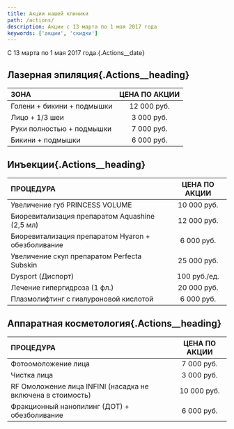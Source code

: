 ```yaml
---
title: Акции нашей клиники
path: /actions/
description: Акции с 13 марта по 1 мая 2017 года
keywords: ['акции', 'скидки']
---
```


C 13 марта по 1 мая 2017 года.{.Actions__date}

## Лазерная эпиляция{.Actions__heading}

| ЗОНА                       | ЦЕНА ПО АКЦИИ |
|:---------------------------|:-------------:|
| Голени + бикини + подмышки |  12 000 руб.  |
| Лицо + 1/3 шеи             |  3 000 руб.   |
| Руки полностью + подмышки  |  7 000 руб.   |
| Бикини + подмышки          |  6 000 руб.   |


## Инъекции{.Actions__heading}

| ПРОЦЕДУРА                                          | ЦЕНА ПО АКЦИИ |
|:---------------------------------------------------|:-------------:|
| Увеличение губ PRINCESS VOLUME                     |  10 000 руб.  |
| Биоревитализация препаратом Aquashine (2,5 мл)     |  12 000 руб.  |
| Биоревитализация препаратом Hyaron + обезболивание |  6 000 руб.   |
| Увеличение скул препаратом Perfecta Subskin        |  25 000 руб.  |
| Dysport (Диспорт)                                  | 100 руб./ед.  |
| Лечение гипергидроза (1 фл.)                       |  20 000 руб.  |
| Плазмолифтинг с гиалуроновой кислотой              |  6 000 руб.   |

## Аппаратная косметология{.Actions__heading}

| ПРОЦЕДУРА                                                   | ЦЕНА ПО АКЦИИ |
|:------------------------------------------------------------|:-------------:|
| Фотоомоложение лица                                         |  7 000 руб.   |
| Чистка лица                                                 |  3 000 руб.   |
| RF Омоложение лица INFINI (насадка не включена в стоимость) |  10 000 руб.  |
| Фракционный нанопилинг (ДОТ) + обезболивание                |  6 000 руб.   |



